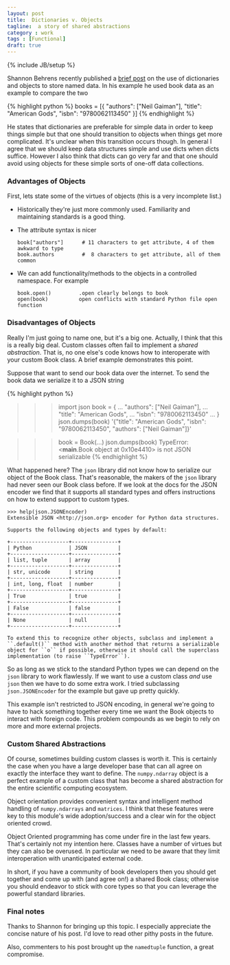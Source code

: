 ```yaml
---
layout: post
title:  Dictionaries v. Objects
tagline:  a story of shared abstractions
category : work 
tags : [Functional]
draft: true
---
```

{% include JB/setup %}

Shannon Behrens recently published a [brief post](http://jjinux.blogspot.com/2013/08/python-dicts-vs-classes.html) on the use of dictionaries and objects to store named data.  In his example he used book data as an example to compare the two

{% highlight python %}
books = [{
    "authors": ["Neil Gaiman"],
    "title": "American Gods",
    "isbn": "9780062113450"
}]
{% endhighlight %} 

He states that dictionaries are preferable for simple data in order to keep things simple but that one should transition to objects when things get more complicated.  It's unclear when this transition occurs though.  In general I agree that we should keep data structures simple and use dicts when dicts suffice.  However I also think that dicts can go very far and that one should avoid using objects for these simple sorts of one-off data collections.

### Advantages of Objects

First, lets state some of the virtues of objects (this is a very incomplete list.)

*   Historically they're just more commonly used.  Familiarity and maintaining standards is a good thing.

*   The attribute syntax is nicer

        book["authors"]      # 11 characters to get attribute, 4 of them awkward to type
        book.authors         #  8 characters to get attribute, all of them common 

*   We can add functionality/methods to the objects in a controlled namespace.  For example

        book.open()         .open clearly belongs to book
        open(book)          open conflicts with standard Python file open function

### Disadvantages of Objects

Really I'm just going to name one, but it's a big one.  Actually, I think that this is a really big deal.  Custom classes often fail to implement a *shared abstraction*.  That is, no one else's code knows how to interoperate with your custom Book class.  A brief example demonstrates this point.

Suppose that want to send our book data over the internet.  To send the book data we serialize it to a JSON string

{% highlight python %}
>>> import json
>>> book = {
...     "authors": ["Neil Gaiman"],
...     "title": "American Gods",
...     "isbn": "9780062113450"
... }
>>> json.dumps(book)
'{"title": "American Gods", "isbn": "9780062113450", "authors": ["Neil Gaiman"]}'

>>> book = Book(...)
>>> json.dumps(book)
TypeError: <__main__.Book object at 0x10e4410> is not JSON serializable
{% endhighlight %} 

What happened here?  The `json` library did not know how to serialize our object of the Book class.  That's reasonable, the makers of the `json` library had never seen our Book class before.  If we look at the docs for the JSON encoder we find that it supports all standard types and offers instructions on how to extend support to custom types.

    >>> help(json.JSONEncoder)
    Extensible JSON <http://json.org> encoder for Python data structures.

    Supports the following objects and types by default:

    +-------------------+---------------+
    | Python            | JSON          |
    +-------------------+---------------+
    | list, tuple       | array         |
    +-------------------+---------------+
    | str, unicode      | string        |
    +-------------------+---------------+
    | int, long, float  | number        |
    +-------------------+---------------+
    | True              | true          |
    +-------------------+---------------+
    | False             | false         |
    +-------------------+---------------+
    | None              | null          |
    +-------------------+---------------+

    To extend this to recognize other objects, subclass and implement a
    ``.default()`` method with another method that returns a serializable
    object for ``o`` if possible, otherwise it should call the superclass
    implementation (to raise ``TypeError``).

So as long as we stick to the standard Python types we can depend on the `json` library to work flawlessly.  If we want to use a custom class *and* use `json` then we have to do some extra work.  I tried subclassing `json.JSONEncoder` for the example but gave up pretty quickly.

This example isn't restricted to JSON encoding, in general we're going to have to hack something together every time we want the Book objects to interact with foreign code.  This problem compounds as we begin to rely on more and more external projects.


### Custom Shared Abstractions

Of course, sometimes building custom classes is worth it.  This is certainly the case when you have a large developer base that can all agree on exactly the interface they want to define.  The `numpy.ndarray` object is a perfect example of a custom class that has become a shared abstraction for the entire scientific computing ecosystem.

Object orientation provides convenient syntax and intelligent method handling of `numpy.ndarrays` and `matrices`.  I think that these features were key to this module's wide adoption/success and a clear win for the object oriented crowd.  

Object Oriented programming has come under fire in the last few years.  That's certainly not my intention here.  Classes have a number of virtues but they can also be overused.  In particular we need to be aware that they limit interoperation with unanticipated external code.

In short, if you have a community of book developers then you should get together and come up with (and agree on!) a shared Book class; otherwise you should endeavor to stick with core types so that you can leverage the powerful standard libraries.


### Final notes 

Thanks to Shannon for bringing up this topic.  I especially appreciate the concise nature of his post.  I'd love to read other pithy posts in the future.

Also, commenters to his post brought up the `namedtuple` function, a great compromise.
